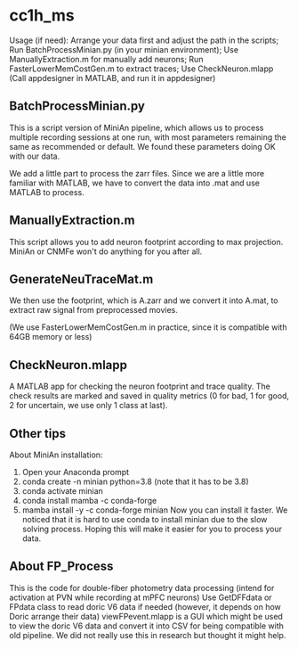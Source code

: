 # cc1h_ms

Usage (if need):
Arrange your data first and adjust the path in the scripts;
Run BatchProcessMinian.py (in your minian environment);
Use ManuallyExtraction.m for manually add neurons;
Run FasterLowerMemCostGen.m to extract traces;
Use CheckNeuron.mlapp (Call appdesigner in MATLAB, and run it in appdesigner)

## BatchProcessMinian.py
This is a script version of MiniAn pipeline, which allows us to process multiple recording sessions at one run, with most parameters remaining the same as recommended or default. We found these parameters doing OK with our data.

We add a little part to process the zarr files. Since we are a little more familiar with MATLAB, we have to convert the data into .mat and use MATLAB to process.
## ManuallyExtraction.m
This script allows you to add neuron footprint according to max projection. MiniAn or CNMFe won't do anything for you after all.
## GenerateNeuTraceMat.m
We then use the footprint, which is A.zarr and we convert it into A.mat, to extract raw signal from preprocessed movies.

(We use FasterLowerMemCostGen.m in practice, since it is compatible with 64GB memory or less)

## CheckNeuron.mlapp
A MATLAB app for checking the neuron footprint and trace quality. The check results are marked and saved in quality metrics (0 for bad, 1 for good, 2 for uncertain, we use only 1 class at last).

## Other tips
About MiniAn installation:
1. Open your Anaconda prompt
2. conda create -n minian python=3.8 (note that it has to be 3.8)
3. conda activate minian
4. conda install mamba -c conda-forge
5. mamba install -y -c conda-forge minian
Now you can install it faster. We noticed that it is hard to use conda to install minian due to the slow solving process. Hoping this will make it easier for you to process your data.

## About FP_Process
This is the code for double-fiber photometry data processing (intend for activation at PVN while recording at mPFC neurons)
Use GetDFFdata or FPdata class to read doric V6 data if needed (however, it depends on how Doric arrange their data)
viewFPevent.mlapp is a GUI which might be used to view the doric V6 data and convert it into CSV for being compatible with old pipeline. We did not really use this in research but thought it might help.
